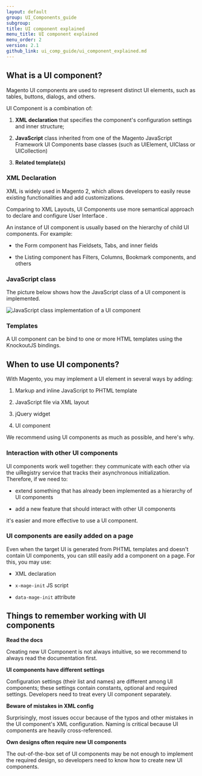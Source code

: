 ```yaml
---
layout: default
group: UI_Components_guide
subgroup:
title: UI component explained
menu_title: UI component explained
menu_order: 2
version: 2.1
github_link: ui_comp_guide/ui_component_explained.md
---
```


## What is a UI component?

Magento UI components are used to represent distinct UI elements, such as tables, buttons, dialogs, and others.

UI Component is a combination of:

1. **XML declaration** that specifies the component's configuration settings and inner structure;

2. **JavaScript** class inherited from one of the Magento JavaScript Framework UI Components base classes (such as UIElement, UIClass or UICollection)

3. **Related template(s)**

### XML Declaration

XML is widely used in Magento 2, which allows developers to easily reuse existing functionalities and add customizations.

Comparing to XML Layouts, UI Components use more semantical approach to declare and configure User Interface .

An instance of UI component is usually based on the hierarchy of child UI components. For example:

* the Form component has Fieldsets, Tabs, and inner fields

* the Listing component has Filters, Columns, Bookmark components, and others

### JavaScript class

The picture below shows how the JavaScript class of a UI component is implemented.

![JavaScript class implementation of a UI component]({{site.baseurl}}common/images/ui_comp_js_class.png)

### Templates

A UI component can be bind to one or more HTML templates using the KnockoutJS bindings.

## When to use UI components?

With Magento, you may implement a UI element in several ways by adding:

1. Markup and inline JavaScript to PHTML template

2. JavaScript file via XML layout

3. jQuery widget

4. UI component

We recommend using UI components as much as possible, and here's why.

### Interaction with other UI components

UI components work well together: they communicate with each other via the uiRegistry service that tracks their asynchronous initialization. Therefore, if we need to:

* extend something that has already been implemented as a hierarchy of UI components

* add a new feature that should interact with other UI components

it's easier and more effective to use a UI component.

### UI components are easily added on a page

Even when the target UI is generated from PHTML templates and doesn't contain UI components, you can still easily add a component on a page. For this, you may use:

* XML declaration

* `x-mage-init` JS script

* `data-mage-init` attribute

## Things to remember working with UI components

**Read the docs**

Creating new UI Component is not always intuitive, so we recommend to always read the documentation first.

**UI components have different settings**

Configuration settings (their list and names) are different among UI components; these settings contain constants, optional and required settings. Developers need to treat every UI component separately.

**Beware of mistakes in XML config**

Surprisingly, most issues occur because of the typos and other mistakes in the UI component's XML configuration. Naming is critical because UI components are heavily cross-referenced.

**Own designs often require new UI components**

The out-of-the-box set of UI components may be not enough to implement the required design, so developers need to know how to create new UI components.
